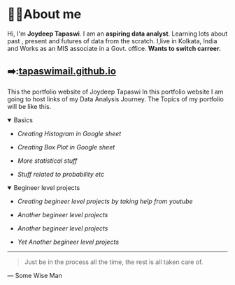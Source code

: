 # :office_worker:About me
Hi, I'm **Joydeep Tapaswi**. I am an **aspiring data analyst**. Learning lots about past , present and futures of data from the scratch. I,live in Kolkata, India and Works as an MIS associate in a Govt. office. 
**Wants to switch carreer.**
## ➡️:[tapaswimail.github.io](https://tapaswimail.github.io)
This the portfolio website of Joydeep Tapaswi
In this portfolio website I am going to host links of my Data Analysis Journey.
The Topics of my portfolio will be like this.
<details open>
<summary>Basics</summary>
  
  * _Creating Histogram in Google sheet_
  
  * _Creating Box Plot in Google sheet_
  
  * _More statistical stuff_
  
  * _Stuff related to probability etc_
  
</details>

<details open>
<summary>Begineer level projects</summary>
  
  * _Creating begineer level projects by taking help from youtube_
  
  * _Another begineer level projects_
  
  * _Another begineer level projects_
  
  * _Yet Another begineer level projects_
  
</details>

---
> Just be in the process all the time, the rest is all taken care of.

— Some Wise Man

<!--
Just table in markdown
| Rank | Languages |
|-----:|-----------|
|     1| Javascript|
|     2| Python    |
|     3| SQL       |
-->
